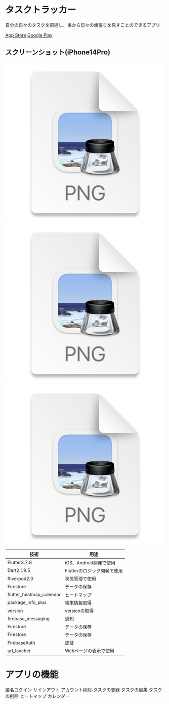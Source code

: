 # タスクトラッカー
自分の日々のタスクを把握し、後から日々の頑張りを見すことのできるアプリ

[App Store](https://apps.apple.com/jp/app/%E3%82%BF%E3%82%B9%E3%82%AF%E3%83%88%E3%83%A9%E3%83%83%E3%82%AB%E3%83%BC/id6447428420)
[Google Play](https://play.google.com/store/apps/details?id=com.domain.firebase_crud)



## スクリーンショット(iPhone14Pro)

![img_1.png](img_1.png)
![img_2.png](img_2.png)
![img_3.png](img_3.png)

| 技術 | 用途 |
| --- | --- |
| Flutter3.7.8 | iOS、Android開発で使用 |
| Dart2.19.5 | Flutterのロジック開発で使用 |
| RIverpod2.0 | 状態管理で使用 |
| Firestore | データの保存 |
| flutter_heatmap_calendar | ヒートマップ |
| package_info_plus | 端末情報取得 |
| version | versionの取得 |
| firebase_messaging | 通知 |
| Firestore | データの保存 |
| Firestore | データの保存 |
| FirebaseAuth | 認証 |
| url_lancher | Webページの表示で使用 |

# アプリの機能
匿名ログイン
サインアウト
アカウント削除
タスクの登録
タスクの編集
タスクの削除
ヒートマップ
カレンダー




